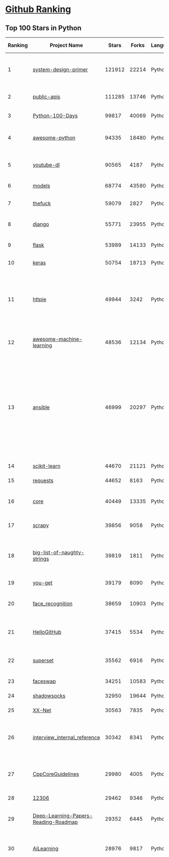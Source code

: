 [Github Ranking](../README.md)
==========

## Top 100 Stars in Python

| Ranking | Project Name | Stars | Forks | Language | Open Issues | Description | Last Commit |
| ------- | ------------ | ----- | ----- | -------- | ----------- | ----------- | ----------- |
| 1 | [system-design-primer](https://github.com/donnemartin/system-design-primer) | 121912 | 22214 | Python | 178 | Learn how to design large-scale systems. Prep for the system design interview.  Includes Anki flashcards. | 2021-02-23T03:06:21Z |
| 2 | [public-apis](https://github.com/public-apis/public-apis) | 111285 | 13746 | Python | 256 | A collective list of free APIs for use in software and web development. | 2021-02-22T19:43:51Z |
| 3 | [Python-100-Days](https://github.com/jackfrued/Python-100-Days) | 99817 | 40069 | Python | 538 | Python - 100天从新手到大师 | 2021-02-15T04:29:29Z |
| 4 | [awesome-python](https://github.com/vinta/awesome-python) | 94335 | 18480 | Python | 132 | A curated list of awesome Python frameworks, libraries, software and resources | 2021-02-13T16:36:09Z |
| 5 | [youtube-dl](https://github.com/ytdl-org/youtube-dl) | 90565 | 4187 | Python | 3934 | Command-line program to download videos from YouTube.com and other video sites | 2021-02-23T21:40:15Z |
| 6 | [models](https://github.com/tensorflow/models) | 68774 | 43580 | Python | 1096 | Models and examples built with TensorFlow | 2021-02-23T23:25:47Z |
| 7 | [thefuck](https://github.com/nvbn/thefuck) | 59079 | 2827 | Python | 252 | Magnificent app which corrects your previous console command. | 2021-02-22T22:00:17Z |
| 8 | [django](https://github.com/django/django) | 55771 | 23955 | Python | 165 | The Web framework for perfectionists with deadlines. | 2021-02-24T02:00:13Z |
| 9 | [flask](https://github.com/pallets/flask) | 53989 | 14133 | Python | 26 | The Python micro framework for building web applications. | 2021-02-23T20:21:22Z |
| 10 | [keras](https://github.com/keras-team/keras) | 50754 | 18713 | Python | 3214 | Deep Learning for humans | 2021-02-24T01:37:16Z |
| 11 | [httpie](https://github.com/httpie/httpie) | 49944 | 3242 | Python | 142 | As easy as /aitch-tee-tee-pie/ 🥧 Modern, user-friendly command-line HTTP client for the API era. JSON support, colors, sessions, downloads, plugins & more. https://twitter.com/httpie | 2021-02-23T11:51:06Z |
| 12 | [awesome-machine-learning](https://github.com/josephmisiti/awesome-machine-learning) | 48536 | 12134 | Python | 3 | A curated list of awesome Machine Learning frameworks, libraries and software. | 2021-02-21T10:01:49Z |
| 13 | [ansible](https://github.com/ansible/ansible) | 46999 | 20297 | Python | 1886 | Ansible is a radically simple IT automation platform that makes your applications and systems easier to deploy and maintain. Automate everything from code deployment to network configuration to cloud management, in a language that approaches plain English, using SSH, with no agents to install on remote systems. https://docs.ansible.com. | 2021-02-24T00:00:21Z |
| 14 | [scikit-learn](https://github.com/scikit-learn/scikit-learn) | 44670 | 21121 | Python | 2332 | scikit-learn: machine learning in Python | 2021-02-24T02:34:33Z |
| 15 | [requests](https://github.com/psf/requests) | 44652 | 8163 | Python | 313 | A simple, yet elegant HTTP library. | 2021-02-23T19:03:24Z |
| 16 | [core](https://github.com/home-assistant/core) | 40449 | 13335 | Python | 1562 | :house_with_garden: Open source home automation that puts local control and privacy first | 2021-02-24T03:00:47Z |
| 17 | [scrapy](https://github.com/scrapy/scrapy) | 39856 | 9058 | Python | 785 | Scrapy, a fast high-level web crawling & scraping framework for Python. | 2021-02-23T21:37:58Z |
| 18 | [big-list-of-naughty-strings](https://github.com/minimaxir/big-list-of-naughty-strings) | 39819 | 1811 | Python | 74 | The Big List of Naughty Strings is a list of strings which have a high probability of causing issues when used as user-input data. | 2021-02-22T01:19:23Z |
| 19 | [you-get](https://github.com/soimort/you-get) | 39179 | 8090 | Python | 352 | :arrow_double_down: Dumb downloader that scrapes the web | 2021-02-17T13:17:23Z |
| 20 | [face_recognition](https://github.com/ageitgey/face_recognition) | 38659 | 10903 | Python | 587 | The world's simplest facial recognition api for Python and the command line | 2021-02-14T15:50:55Z |
| 21 | [HelloGitHub](https://github.com/521xueweihan/HelloGitHub) | 37415 | 5534 | Python | 10 | :octocat: Find pearls on open-source seashore 分享 GitHub 上有趣、入门级的开源项目 | 2021-02-04T10:50:14Z |
| 22 | [superset](https://github.com/apache/superset) | 35562 | 6916 | Python | 713 | Apache Superset is a Data Visualization and Data Exploration Platform | 2021-02-24T01:44:56Z |
| 23 | [faceswap](https://github.com/deepfakes/faceswap) | 34251 | 10583 | Python | 8 | Deepfakes Software For All | 2021-02-23T19:23:35Z |
| 24 | [shadowsocks](https://github.com/shadowsocks/shadowsocks) | 32950 | 19644 | Python | 447 | None | 2019-11-06T02:01:03Z |
| 25 | [XX-Net](https://github.com/XX-net/XX-Net) | 30563 | 7835 | Python | 7690 | A proxy tool to bypass GFW. | 2021-01-20T11:06:31Z |
| 26 | [interview_internal_reference](https://github.com/0voice/interview_internal_reference) | 30342 | 8341 | Python | 23 | 2021年最新总结，阿里，腾讯，百度，美团，头条等技术面试题目，以及答案，专家出题人分析汇总。 | 2021-02-24T02:53:16Z |
| 27 | [CppCoreGuidelines](https://github.com/isocpp/CppCoreGuidelines) | 29980 | 4005 | Python | 174 | The C++ Core Guidelines are a set of tried-and-true guidelines, rules, and best practices about coding in C++ | 2021-02-18T19:34:29Z |
| 28 | [12306](https://github.com/testerSunshine/12306) | 29462 | 9346 | Python | 256 | 12306智能刷票，订票 | 2021-01-11T03:52:27Z |
| 29 | [Deep-Learning-Papers-Reading-Roadmap](https://github.com/floodsung/Deep-Learning-Papers-Reading-Roadmap) | 29352 | 6445 | Python | 83 | Deep Learning papers reading roadmap for anyone who are eager to learn this amazing tech! | 2021-02-01T15:08:16Z |
| 30 | [AiLearning](https://github.com/apachecn/AiLearning) | 28976 | 9817 | Python | 33 | AiLearning: 机器学习 - MachineLearning - ML、深度学习 - DeepLearning - DL、自然语言处理 NLP | 2021-01-20T16:02:37Z |
| 31 | [funNLP](https://github.com/fighting41love/funNLP) | 28820 | 8549 | Python | 13 | 中英文敏感词、语言检测、中外手机/电话归属地/运营商查询、名字推断性别、手机号抽取、身份证抽取、邮箱抽取、中日文人名库、中文缩写库、拆字词典、词汇情感值、停用词、反动词表、暴恐词表、繁简体转换、英文模拟中文发音、汪峰歌词生成器、职业名称词库、同义词库、反义词库、否定词库、汽车品牌词库、汽车零件词库、连续英文切割、各种中文词向量、公司名字大全、古诗词库、IT词库、财经词库、成语词库、地名词库、历史名人词库、诗词词库、医学词库、饮食词库、法律词库、汽车词库、动物词库、中文聊天语料、中文谣言数据、百度中文问答数据集、句子相似度匹配算法集合、bert资源、文本生成&摘要相关工具、cocoNLP信息抽取工具、国内电话号码正则匹配、清华大学XLORE:中英文跨语言百科知识图谱、清华大学人工智能技术系列报告、自然语言生成、NLU太难了系列、自动对联数据及机器人、用户名黑名单列表、罪名法务名词及分类模型、微信公众号语料、cs224n深度学习自然语言处理课程、中文手写汉字识别、中文自然语言处理 语料/数据集、变量命名神器、分词语料库+代码、任务型对话英文数据集、ASR 语音数据集 + 基于深度学习的中文语音识别系统、笑声检测器、Microsoft多语言数字/单位/如日期时间识别包、中华新华字典数据库及api(包括常用歇后语、成语、词语和汉字)、文档图谱自动生成、SpaCy 中文模型、Common Voice语音识别数据集新版、神经网络关系抽取、基于bert的命名实体识别、关键词(Keyphrase)抽取包pke、基于医疗领域知识图谱的问答系统、基于依存句法与语义角色标注的事件三元组抽取、依存句法分析4万句高质量标注数据、cnocr：用来做中文OCR的Python3包、中文人物关系知识图谱项目、中文nlp竞赛项目及代码汇总、中文字符数据、speech-aligner: 从“人声语音”及其“语言文本”产生音素级别时间对齐标注的工具、AmpliGraph: 知识图谱表示学习(Python)库：知识图谱概念链接预测、Scattertext 文本可视化(python)、语言/知识表示工具：BERT & ERNIE、中文对比英文自然语言处理NLP的区别综述、Synonyms中文近义词工具包、HarvestText领域自适应文本挖掘工具（新词发现-情感分析-实体链接等）、word2word：(Python)方便易用的多语言词-词对集：62种语言/3,564个多语言对、语音识别语料生成工具：从具有音频/字幕的在线视频创建自动语音识别(ASR)语料库、构建医疗实体识别的模型（包含词典和语料标注）、单文档非监督的关键词抽取、Kashgari中使用gpt-2语言模型、开源的金融投资数据提取工具、文本自动摘要库TextTeaser: 仅支持英文、人民日报语料处理工具集、一些关于自然语言的基本模型、基于14W歌曲知识库的问答尝试--功能包括歌词接龙and已知歌词找歌曲以及歌曲歌手歌词三角关系的问答、基于Siamese bilstm模型的相似句子判定模型并提供训练数据集和测试数据集、用Transformer编解码模型实现的根据Hacker News文章标题自动生成评论、用BERT进行序列标记和文本分类的模板代码、LitBank：NLP数据集——支持自然语言处理和计算人文学科任务的100部带标记英文小说语料、百度开源的基准信息抽取系统、虚假新闻数据集、Facebook: LAMA语言模型分析，提供Transformer-XL/BERT/ELMo/GPT预训练语言模型的统一访问接口、CommonsenseQA：面向常识的英文QA挑战、中文知识图谱资料、数据及工具、各大公司内部里大牛分享的技术文档 PDF 或者 PPT、自然语言生成SQL语句（英文）、中文NLP数据增强（EDA）工具、英文NLP数据增强工具 、基于医药知识图谱的智能问答系统、京东商品知识图谱、基于mongodb存储的军事领域知识图谱问答项目、基于远监督的中文关系抽取、语音情感分析、中文ULMFiT-情感分析-文本分类-语料及模型、一个拍照做题程序、世界各国大规模人名库、一个利用有趣中文语料库 qingyun 训练出来的中文聊天机器人、中文聊天机器人seqGAN、省市区镇行政区划数据带拼音标注、教育行业新闻语料库包含自动文摘功能、开放了对话机器人-知识图谱-语义理解-自然语言处理工具及数据、中文知识图谱：基于百度百科中文页面-抽取三元组信息-构建中文知识图谱、masr: 中文语音识别-提供预训练模型-高识别率、Python音频数据增广库、中文全词覆盖BERT及两份阅读理解数据、ConvLab：开源多域端到端对话系统平台、中文自然语言处理数据集、基于最新版本rasa搭建的对话系统、基于TensorFlow和BERT的管道式实体及关系抽取、一个小型的证券知识图谱/知识库、复盘所有NLP比赛的TOP方案、OpenCLaP：多领域开源中文预训练语言模型仓库、UER：基于不同语料+编码器+目标任务的中文预训练模型仓库、中文自然语言处理向量合集、基于金融-司法领域(兼有闲聊性质)的聊天机器人、g2pC：基于上下文的汉语读音自动标记模块、Zincbase 知识图谱构建工具包、诗歌质量评价/细粒度情感诗歌语料库、快速转化「中文数字」和「阿拉伯数字」、百度知道问答语料库、基于知识图谱的问答系统、jieba_fast 加速版的jieba、正则表达式教程、中文阅读理解数据集、基于BERT等最新语言模型的抽取式摘要提取、Python利用深度学习进行文本摘要的综合指南、知识图谱深度学习相关资料整理、维基大规模平行文本语料、StanfordNLP 0.2.0：纯Python版自然语言处理包、NeuralNLP-NeuralClassifier：腾讯开源深度学习文本分类工具、端到端的封闭域对话系统、中文命名实体识别：NeuroNER vs. BertNER、新闻事件线索抽取、2019年百度的三元组抽取比赛：“科学空间队”源码、基于依存句法的开放域文本知识三元组抽取和知识库构建、中文的GPT2训练代码、ML-NLP - 机器学习(Machine Learning)NLP面试中常考到的知识点和代码实现、nlp4han:中文自然语言处理工具集(断句/分词/词性标注/组块/句法分析/语义分析/NER/N元语法/HMM/代词消解/情感分析/拼写检查、XLM：Facebook的跨语言预训练语言模型、用基于BERT的微调和特征提取方法来进行知识图谱百度百科人物词条属性抽取、中文自然语言处理相关的开放任务-数据集-当前最佳结果、CoupletAI - 基于CNN+Bi-LSTM+Attention 的自动对对联系统、抽象知识图谱、MiningZhiDaoQACorpus - 580万百度知道问答数据挖掘项目、brat rapid annotation tool: 序列标注工具、大规模中文知识图谱数据：1.4亿实体、数据增强在机器翻译及其他nlp任务中的应用及效果、allennlp阅读理解:支持多种数据和模型、PDF表格数据提取工具 、 Graphbrain：AI开源软件库和科研工具，目的是促进自动意义提取和文本理解以及知识的探索和推断、简历自动筛选系统、基于命名实体识别的简历自动摘要、中文语言理解测评基准，包括代表性的数据集&基准模型&语料库&排行榜、树洞 OCR 文字识别 、从包含表格的扫描图片中识别表格和文字、语声迁移、Python口语自然语言处理工具集(英文)、 similarity：相似度计算工具包，java编写、海量中文预训练ALBERT模型 、Transformers 2.0 、基于大规模音频数据集Audioset的音频增强 、Poplar：网页版自然语言标注工具、图片文字去除，可用于漫画翻译 、186种语言的数字叫法库、Amazon发布基于知识的人-人开放领域对话数据集 、中文文本纠错模块代码、繁简体转换 、 Python实现的多种文本可读性评价指标、类似于人名/地名/组织机构名的命名体识别数据集 、东南大学《知识图谱》研究生课程(资料)、. 英文拼写检查库 、 wwsearch是企业微信后台自研的全文检索引擎、CHAMELEON：深度学习新闻推荐系统元架构 、 8篇论文梳理BERT相关模型进展与反思、DocSearch：免费文档搜索引擎、 LIDA：轻量交互式对话标注工具 、aili - the fastest in-memory index in the East 东半球最快并发索引 、知识图谱车音工作项目、自然语言生成资源大全 、中日韩分词库mecab的Python接口库、中文文本摘要/关键词提取、汉字字符特征提取器 (featurizer)，提取汉字的特征（发音特征、字形特征）用做深度学习的特征、中文生成任务基准测评 、中文缩写数据集、中文任务基准测评 - 代表性的数据集-基准(预训练)模型-语料库-baseline-工具包-排行榜、PySS3：面向可解释AI的SS3文本分类器机器可视化工具 、中文NLP数据集列表、COPE - 格律诗编辑程序、doccano：基于网页的开源协同多语言文本标注工具 、PreNLP：自然语言预处理库、简单的简历解析器，用来从简历中提取关键信息、用于中文闲聊的GPT2模型：GPT2-chitchat、基于检索聊天机器人多轮响应选择相关资源列表(Leaderboards、Datasets、Papers)、(Colab)抽象文本摘要实现集锦(教程 、词语拼音数据、高效模糊搜索工具、NLP数据增广资源集、微软对话机器人框架 、 GitHub Typo Corpus：大规模GitHub多语言拼写错误/语法错误数据集、TextCluster：短文本聚类预处理模块 Short text cluster、面向语音识别的中文文本规范化、BLINK：最先进的实体链接库、BertPunc：基于BERT的最先进标点修复模型、Tokenizer：快速、可定制的文本词条化库、中文语言理解测评基准，包括代表性的数据集、基准(预训练)模型、语料库、排行榜、spaCy 医学文本挖掘与信息提取 、 NLP任务示例项目代码集、 python拼写检查库、chatbot-list - 行业内关于智能客服、聊天机器人的应用和架构、算法分享和介绍、语音质量评价指标(MOSNet, BSSEval, STOI, PESQ, SRMR)、 用138GB语料训练的法文RoBERTa预训练语言模型 、BERT-NER-Pytorch：三种不同模式的BERT中文NER实验、无道词典 - 有道词典的命令行版本，支持英汉互查和在线查询、2019年NLP亮点回顾、 Chinese medical dialogue data 中文医疗对话数据集 、最好的汉字数字(中文数字)-阿拉伯数字转换工具、 基于百科知识库的中文词语多词义/义项获取与特定句子词语语义消歧、awesome-nlp-sentiment-analysis - 情感分析、情绪原因识别、评价对象和评价词抽取、LineFlow：面向所有深度学习框架的NLP数据高效加载器、中文医学NLP公开资源整理 、MedQuAD：(英文)医学问答数据集、将自然语言数字串解析转换为整数和浮点数、Transfer Learning in Natural Language Processing (NLP) 、面向语音识别的中文/英文发音辞典、Tokenizers：注重性能与多功能性的最先进分词器、CLUENER 细粒度命名实体识别 Fine Grained Named Entity Recognition、 基于BERT的中文命名实体识别、中文谣言数据库、NLP数据集/基准任务大列表、nlp相关的一些论文及代码, 包括主题模型、词向量(Word Embedding)、命名实体识别(NER)、文本分类(Text Classificatin)、文本生成(Text Generation)、文本相似性(Text Similarity)计算等，涉及到各种与nlp相关的算法，基于keras和tensorflow 、Python文本挖掘/NLP实战示例、 Blackstone：面向非结构化法律文本的spaCy pipeline和NLP模型通过同义词替换实现文本“变脸” 、中文 预训练 ELECTREA 模型: 基于对抗学习 pretrain Chinese Model 、albert-chinese-ner - 用预训练语言模型ALBERT做中文NER 、基于GPT2的特定主题文本生成/文本增广、开源预训练语言模型合集、多语言句向量包、编码、标记和实现：一种可控高效的文本生成方法、 英文脏话大列表 、attnvis：GPT2、BERT等transformer语言模型注意力交互可视化、CoVoST：Facebook发布的多语种语音-文本翻译语料库，包括11种语言(法语、德语、荷兰语、俄语、西班牙语、意大利语、土耳其语、波斯语、瑞典语、蒙古语和中文)的语音、文字转录及英文译文、Jiagu自然语言处理工具 - 以BiLSTM等模型为基础，提供知识图谱关系抽取 中文分词 词性标注 命名实体识别 情感分析 新词发现 关键词 文本摘要 文本聚类等功能、用unet实现对文档表格的自动检测，表格重建、NLP事件提取文献资源列表 、 金融领域自然语言处理研究资源大列表、CLUEDatasetSearch - 中英文NLP数据集：搜索所有中文NLP数据集，附常用英文NLP数据集 、medical_NER - 中文医学知识图谱命名实体识别 、(哈佛)讲因果推理的免费书、知识图谱相关学习资料/数据集/工具资源大列表、Forte：灵活强大的自然语言处理pipeline工具集 、Python字符串相似性算法库、PyLaia：面向手写文档分析的深度学习工具包、TextFooler：针对文本分类/推理的对抗文本生成模块、Haystack：灵活、强大的可扩展问答(QA)框架、中文关键短语抽取工具 | 2020-12-22T20:11:33Z |
| 32 | [localstack](https://github.com/localstack/localstack) | 28745 | 2265 | Python | 250 | 💻  A fully functional local AWS cloud stack. Develop and test your cloud & Serverless apps offline! | 2021-02-24T01:26:50Z |
| 33 | [pandas](https://github.com/pandas-dev/pandas) | 28613 | 11908 | Python | 3654 | Flexible and powerful data analysis / manipulation library for Python, providing labeled data structures similar to R data.frame objects, statistical functions, and much more | 2021-02-24T02:29:00Z |
| 34 | [fastapi](https://github.com/tiangolo/fastapi) | 27766 | 1888 | Python | 693 | FastAPI framework, high performance, easy to learn, fast to code, ready for production | 2021-02-21T16:20:45Z |
| 35 | [certbot](https://github.com/certbot/certbot) | 27719 | 3053 | Python | 587 | Certbot is EFF's tool to obtain certs from Let's Encrypt and (optionally) auto-enable HTTPS on your server.  It can also act as a client for any other CA that uses the ACME protocol. | 2021-02-23T23:29:53Z |
| 36 | [python-patterns](https://github.com/faif/python-patterns) | 27578 | 5730 | Python | 10 | A collection of design patterns/idioms in Python | 2021-01-25T22:10:37Z |
| 37 | [sentry](https://github.com/getsentry/sentry) | 27371 | 3075 | Python | 300 | Sentry is cross-platform application monitoring, with a focus on error reporting. | 2021-02-24T02:53:13Z |
| 38 | [wtfpython](https://github.com/satwikkansal/wtfpython) | 25954 | 2184 | Python | 49 | What the f*ck Python? 😱 | 2021-02-18T12:53:58Z |
| 39 | [jieba](https://github.com/fxsjy/jieba) | 25556 | 6117 | Python | 598 | 结巴中文分词 | 2020-12-05T18:32:32Z |
| 40 | [Detectron](https://github.com/facebookresearch/Detectron) | 24127 | 5295 | Python | 317 | FAIR's research platform for object detection research, implementing popular algorithms like Mask R-CNN and RetinaNet. | 2020-08-20T17:17:26Z |
| 41 | [cheat.sh](https://github.com/chubin/cheat.sh) | 23528 | 1190 | Python | 85 | the only cheat sheet you need | 2021-02-16T20:35:11Z |
| 42 | [rich](https://github.com/willmcgugan/rich) | 23483 | 678 | Python | 8 | Rich is a Python library for rich text and beautiful formatting in the terminal. | 2021-02-22T15:23:53Z |
| 43 | [DeepFaceLab](https://github.com/iperov/DeepFaceLab) | 23463 | 5391 | Python | 265 | DeepFaceLab is the leading software for creating deepfakes. | 2021-01-27T13:59:05Z |
| 44 | [Real-Time-Voice-Cloning](https://github.com/CorentinJ/Real-Time-Voice-Cloning) | 23095 | 4448 | Python | 9 | Clone a voice in 5 seconds to generate arbitrary speech in real-time | 2021-02-23T14:11:03Z |
| 45 | [YouCompleteMe](https://github.com/ycm-core/YouCompleteMe) | 22545 | 2610 | Python | 36 | A code-completion engine for Vim | 2021-02-23T10:48:56Z |
| 46 | [linux-insides](https://github.com/0xAX/linux-insides) | 22385 | 2546 | Python | 43 | A little bit about a linux kernel | 2021-02-15T06:44:17Z |
| 47 | [PayloadsAllTheThings](https://github.com/swisskyrepo/PayloadsAllTheThings) | 22292 | 6521 | Python | 9 | A list of useful payloads and bypass for Web Application Security and Pentest/CTF | 2021-02-21T19:18:28Z |
| 48 | [HanLP](https://github.com/hankcs/HanLP) | 22125 | 5939 | Python | 4 | 中文分词 词性标注 命名实体识别 依存句法分析 语义依存分析 新词发现 关键词短语提取 自动摘要 文本分类聚类 拼音简繁转换 自然语言处理 | 2021-02-22T18:14:56Z |
| 49 | [interactive-coding-challenges](https://github.com/donnemartin/interactive-coding-challenges) | 21935 | 3487 | Python | 58 | 120+ interactive Python coding interview challenges (algorithms and data structures).  Includes Anki flashcards. | 2020-12-11T15:29:16Z |
| 50 | [compose](https://github.com/docker/compose) | 21921 | 3646 | Python | 484 | Define and run multi-container applications with Docker | 2021-02-23T19:35:20Z |
| 51 | [mitmproxy](https://github.com/mitmproxy/mitmproxy) | 21586 | 2775 | Python | 224 | An interactive TLS-capable intercepting HTTP proxy for penetration testers and software developers. | 2021-02-21T14:36:04Z |
| 52 | [pipenv](https://github.com/pypa/pipenv) | 21575 | 1599 | Python | 501 |  Python Development Workflow for Humans. | 2021-02-18T09:05:53Z |
| 53 | [ItChat](https://github.com/littlecodersh/ItChat) | 21222 | 4979 | Python | 230 | A complete and graceful API for Wechat. 微信个人号接口、微信机器人及命令行微信，三十行即可自定义个人号机器人。 | 2020-11-22T19:12:56Z |
| 54 | [airflow](https://github.com/apache/airflow) | 20547 | 8045 | Python | 1035 | Apache Airflow - A platform to programmatically author, schedule, and monitor workflows | 2021-02-24T02:40:54Z |
| 55 | [Python](https://github.com/geekcomputers/Python) | 20485 | 9611 | Python | 205 | My Python Examples | 2021-02-23T16:03:29Z |
| 56 | [data-science-ipython-notebooks](https://github.com/donnemartin/data-science-ipython-notebooks) | 20256 | 6440 | Python | 19 | Data science Python notebooks: Deep learning (TensorFlow, Theano, Caffe, Keras), scikit-learn, Kaggle, big data (Spark, Hadoop MapReduce, HDFS), matplotlib, pandas, NumPy, SciPy, Python essentials, AWS, and various command lines. | 2021-02-18T10:51:00Z |
| 57 | [algo](https://github.com/trailofbits/algo) | 20181 | 1739 | Python | 85 | Set up a personal VPN in the cloud | 2021-02-17T23:51:34Z |
| 58 | [d2l-zh](https://github.com/d2l-ai/d2l-zh) | 20110 | 5155 | Python | 1 | 《动手学深度学习》：面向中文读者、能运行、可讨论。中英文版被全球175所大学采用教学。 | 2021-02-23T22:34:22Z |
| 59 | [tornado](https://github.com/tornadoweb/tornado) | 19805 | 5327 | Python | 219 | Tornado is a Python web framework and asynchronous networking library, originally developed at FriendFeed. | 2021-02-04T02:40:25Z |
| 60 | [pytorch-tutorial](https://github.com/yunjey/pytorch-tutorial) | 19753 | 6258 | Python | 75 | PyTorch Tutorial for Deep Learning Researchers | 2020-12-21T07:28:47Z |
| 61 | [black](https://github.com/psf/black) | 19669 | 1267 | Python | 417 | The uncompromising Python code formatter | 2021-02-23T19:43:28Z |
| 62 | [Mask_RCNN](https://github.com/matterport/Mask_RCNN) | 19470 | 9324 | Python | 1631 | Mask R-CNN for object detection and instance segmentation on Keras and TensorFlow | 2020-12-18T20:32:59Z |
| 63 | [ML-From-Scratch](https://github.com/eriklindernoren/ML-From-Scratch) | 19468 | 3746 | Python | 36 | Machine Learning From Scratch. Bare bones NumPy implementations of machine learning models and algorithms with a focus on accessibility. Aims to cover everything from linear regression to deep learning. | 2020-12-21T21:14:19Z |
| 64 | [sqlmap](https://github.com/sqlmapproject/sqlmap) | 19427 | 4193 | Python | 48 | Automatic SQL injection and database takeover tool | 2021-02-23T11:01:05Z |
| 65 | [python-cheatsheet](https://github.com/gto76/python-cheatsheet) | 19068 | 3732 | Python | 23 | Comprehensive Python Cheatsheet | 2021-02-19T20:11:03Z |
| 66 | [algorithms](https://github.com/keon/algorithms) | 18780 | 3856 | Python | 149 | Minimal examples of data structures and algorithms in Python | 2021-02-09T04:53:57Z |
| 67 | [python-fire](https://github.com/google/python-fire) | 18692 | 1126 | Python | 93 | Python Fire is a library for automatically generating command line interfaces (CLIs) from absolutely any Python object. | 2021-02-16T14:10:40Z |
| 68 | [redash](https://github.com/getredash/redash) | 18253 | 3137 | Python | 593 | Make Your Company Data Driven. Connect to any data source, easily visualize, dashboard and share your data. | 2021-02-22T21:33:49Z |
| 69 | [glances](https://github.com/nicolargo/glances) | 17891 | 1172 | Python | 194 | Glances an Eye on your system. A top/htop alternative for GNU/Linux, BSD, Mac OS and Windows operating systems. | 2021-02-17T14:13:10Z |
| 70 | [NLP-progress](https://github.com/sebastianruder/NLP-progress) | 17840 | 3058 | Python | 27 | Repository to track the progress in Natural Language Processing (NLP), including the datasets and the current state-of-the-art for the most common NLP tasks. | 2021-02-20T12:45:04Z |
| 71 | [macOS-Security-and-Privacy-Guide](https://github.com/drduh/macOS-Security-and-Privacy-Guide) | 17754 | 1248 | Python | 7 | Guide to securing and improving privacy on macOS | 2020-11-11T19:58:48Z |
| 72 | [tqdm](https://github.com/tqdm/tqdm) | 17522 | 904 | Python | 276 | A Fast, Extensible Progress Bar for Python and CLI | 2021-02-22T23:15:17Z |
| 73 | [hosts](https://github.com/StevenBlack/hosts) | 17290 | 1545 | Python | 32 | Consolidating and extending hosts files from several well-curated sources. You can optionally pick extensions to block pornography, social media, and other categories. | 2021-02-22T14:15:41Z |
| 74 | [numpy](https://github.com/numpy/numpy) | 16347 | 5285 | Python | 2264 | The fundamental package for scientific computing with Python. | 2021-02-23T22:09:23Z |
| 75 | [magenta](https://github.com/magenta/magenta) | 16317 | 3347 | Python | 298 | Magenta: Music and Art Generation with Machine Intelligence | 2021-02-18T16:24:31Z |
| 76 | [reddit](https://github.com/reddit-archive/reddit) | 15662 | 2867 | Python | 304 | historical code from reddit.com | 2017-10-17T19:57:07Z |
| 77 | [spleeter](https://github.com/deezer/spleeter) | 15639 | 1609 | Python | 82 | Deezer source separation library including pretrained models. | 2021-02-17T00:41:46Z |
| 78 | [examples](https://github.com/pytorch/examples) | 15512 | 7258 | Python | 303 | A set of examples around pytorch in Vision, Text, Reinforcement Learning, etc. | 2021-02-23T09:06:50Z |
| 79 | [Depix](https://github.com/beurtschipper/Depix) | 15458 | 1857 | Python | 9 | Recovers passwords from pixelized screenshots | 2021-02-17T09:35:09Z |
| 80 | [locust](https://github.com/locustio/locust) | 15413 | 2050 | Python | 51 | Scalable user load testing tool written in Python | 2021-02-22T18:37:42Z |
| 81 | [CheatSheetSeries](https://github.com/OWASP/CheatSheetSeries) | 15399 | 2233 | Python | 40 | The OWASP Cheat Sheet Series was created to provide a concise collection of high value information on specific application security topics. | 2021-02-23T15:08:07Z |
| 82 | [cascadia-code](https://github.com/microsoft/cascadia-code) | 15236 | 460 | Python | 46 | This is a fun, new monospaced font that includes programming ligatures and is designed to enhance the modern look and feel of the Windows Terminal. | 2021-02-17T00:22:06Z |
| 83 | [bitcoinbook](https://github.com/bitcoinbook/bitcoinbook) | 14950 | 4237 | Python | 62 | Mastering Bitcoin 2nd Edition - Programming the Open Blockchain | 2021-02-23T23:16:46Z |
| 84 | [ray](https://github.com/ray-project/ray) | 14938 | 2408 | Python | 1312 | An open source framework that provides a simple, universal API for building distributed applications. Ray is packaged with RLlib, a scalable reinforcement learning library, and Tune, a scalable hyperparameter tuning library. | 2021-02-24T02:31:20Z |
| 85 | [professional-programming](https://github.com/charlax/professional-programming) | 14927 | 1332 | Python | 0 | A collection of full-stack resources for programmers. | 2021-02-19T15:58:34Z |
| 86 | [bokeh](https://github.com/bokeh/bokeh) | 14703 | 3642 | Python | 622 | Interactive Data Visualization in the browser, from  Python | 2021-02-24T00:21:46Z |
| 87 | [ipython](https://github.com/ipython/ipython) | 14677 | 4137 | Python | 1475 | Official repository for IPython itself. Other repos in the IPython organization contain things like the website, documentation builds, etc. | 2021-02-21T01:46:32Z |
| 88 | [Awesome-Linux-Software](https://github.com/luong-komorebi/Awesome-Linux-Software) | 14649 | 1537 | Python | 24 | A list of awesome applications, software, tools and other materials for Linux distros.  | 2021-02-19T09:54:37Z |
| 89 | [sanic](https://github.com/sanic-org/sanic) | 14604 | 1313 | Python | 48 | Async Python 3.6+ web server/framework \| Build fast. Run fast. | 2021-02-23T20:05:53Z |
| 90 | [nginx-proxy](https://github.com/nginx-proxy/nginx-proxy) | 14441 | 2580 | Python | 683 | Automated nginx proxy for Docker containers using docker-gen | 2021-02-16T18:59:17Z |
| 91 | [Paddle](https://github.com/PaddlePaddle/Paddle) | 14345 | 3568 | Python | 2386 | PArallel Distributed Deep LEarning: Machine Learning Framework from Industrial Practice （『飞桨』核心框架，深度学习&机器学习高性能单机、分布式训练和跨平台部署） | 2021-02-24T02:58:51Z |
| 92 | [pytorch-CycleGAN-and-pix2pix](https://github.com/junyanz/pytorch-CycleGAN-and-pix2pix) | 14334 | 4287 | Python | 326 | Image-to-Image Translation in PyTorch | 2021-02-22T01:55:25Z |
| 93 | [PySnooper](https://github.com/cool-RR/PySnooper) | 14209 | 882 | Python | 17 | Never use print for debugging again | 2020-12-28T18:13:10Z |
| 94 | [dash](https://github.com/plotly/dash) | 13989 | 1426 | Python | 412 | Analytical Web Apps for Python, R, Julia, and Jupyter. No JavaScript Required. | 2021-02-22T17:45:01Z |
| 95 | [wechat_jump_game](https://github.com/wangshub/wechat_jump_game) | 13900 | 4544 | Python | 33 | 微信《跳一跳》Python 辅助 | 2020-11-13T17:32:05Z |
| 96 | [python-telegram-bot](https://github.com/python-telegram-bot/python-telegram-bot) | 13859 | 2906 | Python | 26 | We have made you a wrapper you can't refuse | 2021-02-23T18:50:52Z |
| 97 | [wttr.in](https://github.com/chubin/wttr.in) | 13849 | 690 | Python | 150 | :partly_sunny: The right way to check the weather | 2021-02-23T09:56:17Z |
| 98 | [mmdetection](https://github.com/open-mmlab/mmdetection) | 13695 | 4739 | Python | 340 | OpenMMLab Detection Toolbox and Benchmark | 2021-02-24T02:51:56Z |
| 99 | [streamlit](https://github.com/streamlit/streamlit) | 13474 | 1135 | Python | 601 | Streamlit — The fastest way to build data apps in Python | 2021-02-24T02:59:06Z |
| 100 | [labelImg](https://github.com/tzutalin/labelImg) | 13431 | 4374 | Python | 280 | 🖍️ LabelImg is a graphical image annotation tool and label object bounding boxes in images | 2021-02-06T10:34:58Z |

